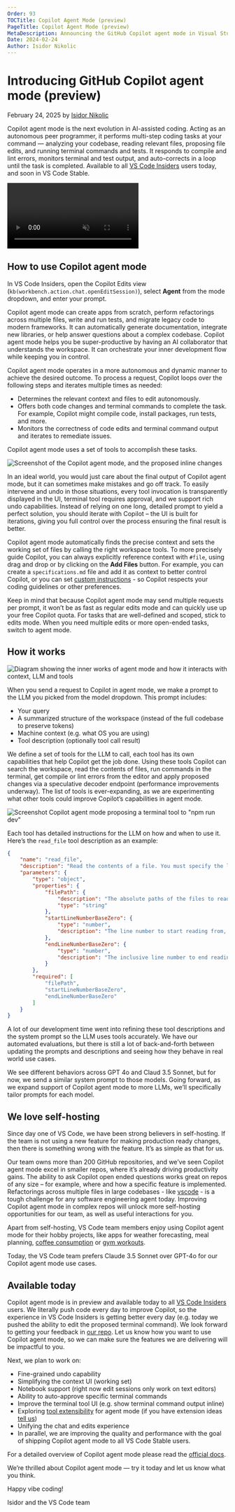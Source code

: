 ```yaml
---
Order: 93
TOCTitle: Copilot Agent Mode (preview)
PageTitle: Copilot Agent Mode (preview)
MetaDescription: Announcing the GitHub Copilot agent mode in Visual Studio Code.
Date: 2024-02-24
Author: Isidor Nikolic
---
```


# Introducing GitHub Copilot agent mode (preview)

February 24, 2025 by [Isidor Nikolic](https://github.com/isidorn)

Copilot agent mode is the next evolution in AI-assisted coding. Acting as an autonomous peer programmer, it performs multi-step coding tasks at your command — analyzing your codebase, reading relevant files, proposing file edits, and running terminal commands and tests. It responds to compile and lint errors, monitors terminal and test output, and auto-corrects in a loop until the task is completed. Available to all [VS Code Insiders](https://code.visualstudio.com/insiders/) users today, and soon in VS Code Stable.

<video src="agent-mode.mp4" title="Copilot Edits video" autoplay muted controls></video>

## How to use Copilot agent mode

In VS Code Insiders, open the Copilot Edits view (`kb(workbench.action.chat.openEditSession)`), select **Agent** from the mode dropdown, and enter your prompt.

Copilot agent mode can create apps from scratch, perform refactorings across multiple files, write and run tests, and migrate legacy code to modern frameworks. It can automatically generate documentation, integrate new libraries, or help answer questions about a complex codebase. Copilot agent mode helps you be super-productive by having an AI collaborator that understands the workspace. It can orchestrate your inner development flow while keeping you in control.

Copilot agent mode operates in a more autonomous and dynamic manner to achieve the desired outcome. To process a request, Copilot loops over the following steps and iterates multiple times as needed:
* Determines the relevant context and files to edit autonomously.
* Offers both code changes and terminal commands to complete the task. For example, Copilot might compile code, install packages, run tests, and more.
* Monitors the correctness of code edits and terminal command output and iterates to remediate issues.

Copilot agent mode uses a set of tools to accomplish these tasks.

![Screenshot of the Copilot agent mode, and the proposed inline changes](full-agent-mode.png)

In an ideal world, you would just care about the final output of Copilot agent mode, but it can sometimes make mistakes and go off track. To easily intervene and undo in those situations, every tool invocation is transparently displayed in the UI, terminal tool requires approval, and we support rich undo capabilities. Instead of relying on one long, detailed prompt to yield a perfect solution, you should iterate with Copilot – the UI is built for iterations, giving you full control over the process ensuring the final result is better.

Copilot agent mode automatically finds the precise context and sets the working set of files by calling the right workspace tools. To more precisely guide Copilot, you can always explicitly reference context with `#file`, using drag and drop or by clicking on the **Add Files** button. For example, you can create a `specifications.md` file and add it as context to better control Copilot, or you can set [custom instructions](/docs/copilot/copilot-customization.md) - so Copilot respects your coding guidelines or other preferences.

Keep in mind that because Copilot agent mode may send multiple requests per prompt, it won’t be as fast as regular edits mode and can quickly use up your free Copilot quota. For tasks that are well-defined and scoped, stick to edits mode. When you need multiple edits or more open-ended tasks, switch to agent mode.

## How it works

![Diagram showing the inner works of agent mode and how it interacts with context, LLM and tools](diagram.png)

When you send a request to Copilot in agent mode, we make a prompt to the LLM you picked from the model dropdown. This prompt includes:
* Your query
* A summarized structure of the workspace (instead of the full codebase to preserve tokens)
* Machine context (e.g. what OS you are using)
* Tool description (optionally tool call result)

We define a set of tools for the LLM to call, each tool has its own capabilities that help Copilot get the job done. Using these tools Copilot can search the workspace, read the contents of files, run commands in the terminal, get compile or lint errors from the editor and apply proposed changes via a speculative decoder endpoint (performance improvements underway). The list of tools is ever-expanding, as we are experimenting what other tools could improve Copilot’s capabilities in agent mode.

![Screenshot Copilot agent mode proposing a terminal tool to "npm run dev"](terminal-tool.png)

Each tool has detailed instructions for the LLM on how and when to use it. Here’s the `read_file` tool description as an example:

```json
{
    "name": "read_file",
    "description": "Read the contents of a file. You must specify the line range you're interested in, and if the file is larger, you will be given an outline of the rest of the file. If the file contents returned are insufficient for your task, you may call this tool again to retrieve more content.",
    "parameters": {
        "type": "object",
        "properties": {
            "filePath": {
                "description": "The absolute paths of the files to read.",
                "type": "string"
            },
            "startLineNumberBaseZero": {
                "type": "number",
                "description": "The line number to start reading from, 0-based."
            },
            "endLineNumberBaseZero": {
                "type": "number",
                "description": "The inclusive line number to end reading at, 0-based."
            }
        },
        "required": [
            "filePath",
            "startLineNumberBaseZero",
            "endLineNumberBaseZero"
        ]
    }
}
```

A lot of our development time went into refining these tool descriptions and the system prompt so the LLM uses tools accurately. We have our automated evaluations, but there is still a lot of back-and-forth between updating the prompts and descriptions and seeing how they behave in real world use cases.

We see different behaviors across GPT 4o and Claud 3.5 Sonnet, but for now, we send a similar system prompt to those models. Going forward, as we expand support of Copilot agent mode to more LLMs, we’ll specifically tailor prompts for each model.

## We love self-hosting

Since day one of VS Code, we have been strong believers in self-hosting. If the team is not using a new feature for making production ready changes, then there is something wrong with the feature. It’s as simple as that for us.

Our team owns more than 200 GitHub repositories, and we’ve seen Copilot agent mode excel in smaller repos, where it’s already driving productivity gains. The ability to ask Copilot open ended questions works great on repos of any size – for example, where and how a specific feature is implemented. Refactorings across multiple files in large codebases - like [vscode](https://github.com/microsoft/vscode) - is a tough challenge for any software engineering agent today. Improving Copilot agent mode in complex repos will unlock more self-hosting opportunities for our team, as well as useful interactions for you.

Apart from self-hosting, VS Code team members enjoy using Copilot agent mode for their hobby projects, like apps for weather forecasting, meal planning, [coffee consumption](https://www.youtube.com/watch?v=pUK7MRzoTDc) or [gym workouts](https://www.youtube.com/watch?v=gKEWB0vg_Cs).

Today, the VS Code team prefers Claude 3.5 Sonnet over GPT-4o for our Copilot agent mode use cases.

## Available today

Copilot agent mode is in preview and available today to all [VS Code Insiders](https://code.visualstudio.com/insiders/) users. We literally push code every day to improve Copilot, so the experience in VS Code Insiders is getting better every day (e.g. today we pushed the ability to edit the proposed terminal command). We look forward to getting your feedback in [our repo](http://github.com/microsoft/vscode-copilot-release/issues/). Let us know how you want to use Copilot agent mode, so we can make sure the features we are delivering will be impactful to you.

Next, we plan to work on:
* Fine-grained undo capability
* Simplifying the context UI (working set)
* Notebook support (right now edit sessions only work on text editors)
* Ability to auto-approve specific terminal commands
* Improve the terminal tool UI (e.g. show terminal command output inline)
* Exploring [tool extensibility](/api/extension-guides/tools.md) for agent mode (if you have extension ideas [tell us](https://github.com/microsoft/vscode-discussions/discussions/2411))
* Unifying the chat and edits experience
* In parallel, we are improving the quality and performance with the goal of shipping Copilot agent mode to all VS Code Stable users.

For a detailed overview of Copilot agent mode please read the [official docs](/docs/copilot/copilot-edits.md#use-agent-mode-preview).

We’re thrilled about Copilot agent mode — try it today and let us know what you think.

Happy vibe coding!

Isidor and the VS Code team
